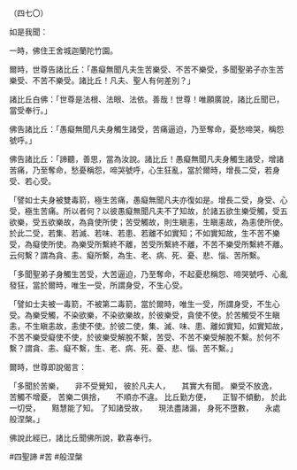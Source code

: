（四七〇）

如是我聞：

一時，佛住王舍城迦蘭陀竹園。

爾時，世尊告諸比丘：「愚癡無聞凡夫生苦樂受、不苦不樂受，多聞聖弟子亦生苦樂受、不苦不樂受。諸比丘！凡夫、聖人有何差別？」

諸比丘白佛：「世尊是法根、法眼、法依。善哉！世尊！唯願廣說，諸比丘聞已，當受奉行。」

佛告諸比丘：「愚癡無聞凡夫身觸生諸受，苦痛逼迫，乃至奪命，憂愁啼哭，稱怨號呼。」

佛告諸比丘：「諦聽，善思，當為汝說。諸比丘！愚癡無聞凡夫身觸生諸受，增諸苦痛，乃至奪命，愁憂稱怨，啼哭號呼，心生狂亂，當於爾時，增長二受，若身受、若心受。

「譬如士夫身被雙毒箭，極生苦痛，愚癡無聞凡夫亦復如是。增長二受，身受、心受，極生苦痛。所以者何？以彼愚癡無聞凡夫不了知故，於諸五欲生樂受觸，受五欲樂，受五欲樂故，為貪使所使；苦受觸故，則生瞋恚，生瞋恚故，為恚使所使。於此二受，若集、若滅、若味、若患、若離不如實知；不如實知故，生不苦不樂受，為癡使所使。為樂受所繫終不離，苦受所繫終不離，不苦不樂受所繫終不離。云何繫？謂為貪、恚、癡所繫，為生、老、病、死、憂、悲、惱、苦所繫。

「多聞聖弟子身觸生苦受，大苦逼迫，乃至奪命，不起憂悲稱怨、啼哭號呼、心亂發狂，當於爾時，唯生一受，所謂身受，不生心受。

「譬如士夫被一毒箭，不被第二毒箭，當於爾時，唯生一受，所謂身受，不生心受。為樂受觸，不染欲樂，不染欲樂故，於彼樂受，貪使不使。於苦觸受不生瞋恚，不生瞋恚故，恚使不使。於彼二使，集、滅、味、患、離如實知，如實知故，不苦不樂受癡使不使，於彼樂受解脫不繫，苦受、不苦不樂受解脫不繫。於何不繫？謂貪、恚、癡不繫，生、老、病、死、憂、悲、惱、苦不繫。」

爾時，世尊即說偈言：

「多聞於苦樂，　　非不受覺知，
彼於凡夫人，　　其實大有聞。
樂受不放逸，　　苦觸不增憂，
苦樂二俱捨，　　不順亦不違。
比丘勤方便，　　正智不傾動，
於此一切受，　　黠慧能了知。
了知諸受故，　　現法盡諸漏，
身死不墮數，　　永處般涅槃。」

佛說此經已，諸比丘聞佛所說，歡喜奉行。



#四聖諦
#苦
#般涅槃
